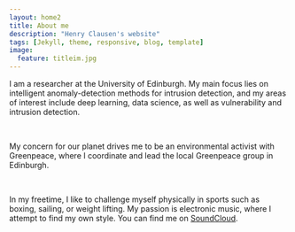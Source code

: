 ```yaml
---
layout: home2
title: About me
description: "Henry Clausen's website"
tags: [Jekyll, theme, responsive, blog, template]
image:
  feature: titleim.jpg
---
```


I am a researcher at the University of Edinburgh. My main focus lies on intelligent anomaly-detection methods for intrusion detection, and my areas of interest include deep learning, data science, as well as vulnerability and intrusion detection. 

<br />

My concern for our planet drives me to be an environmental activist with Greenpeace, where I coordinate and lead the local Greenpeace group in Edinburgh.

<br />

In my freetime, I like to challenge myself physically in sports such as boxing, sailing, or weight lifting. My passion is electronic music, where I attempt to find my own style. You can find me on <a href="https://soundcloud.com/henry-clausen" target="_bank">SoundCloud</a>.

